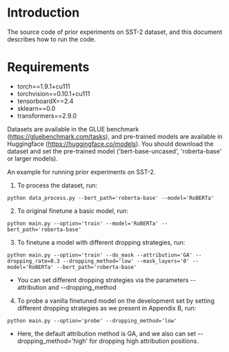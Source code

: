 # Introduction
The source code of prior experiments on SST-2 dataset, and this document describes how to run the code.

# Requirements
* torch==1.9.1+cu111
* torchvision==0.10.1+cu111
* tensorboardX==2.4
* sklearn==0.0
* transformers==2.9.0

Datasets are available in the GLUE benchmark (https://gluebenchmark.com/tasks), and pre-trained models are available in Huggingface (https://huggingface.co/models).
You should download the dataset and set the pre-trained model ('bert-base-uncased', 'roberta-base' or larger models).


An example for running prior experiments on SST-2.

1. To process the dataset, run:
```
python data_process.py --bert_path='roberta-base' --model='RoBERTa'
```

2. To original finetune a basic model, run:
```
python main.py --option='train' --model='RoBERTa' --bert_path='roberta-base'
```

3. To finetune a model with different dropping strategies, run:
```
python main.py --option='train' --do_mask --attribution='GA' --dropping_rate=0.3 --dropping_method='low' --mask_layers='0' --model='RoBERTa' --bert_path='roberta-base'
```
* You can set different dropping strategies via the parameters --attribution and --dropping_method

4. To probe a vanilla finetuned model on the development set by setting different dropping strategies as we present in Appendix B, run:
```
python main.py --option='probe' --dropping_method='low'
```
* Here, the default attribution method is GA, and we also can set --dropping_method='high' for dropping high attribution positions.